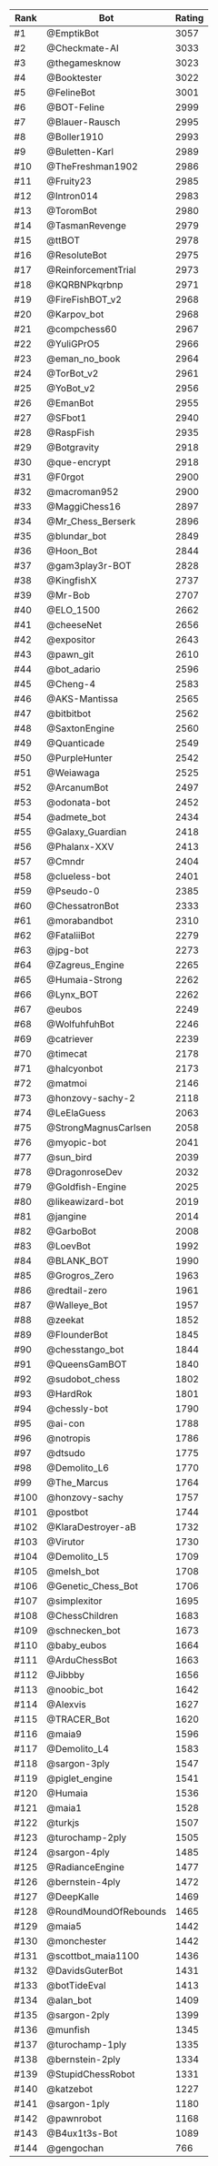 Rank|Bot|Rating
---|---|---
#1|@EmptikBot|3057
#2|@Checkmate-AI|3033
#3|@thegamesknow|3023
#4|@Booktester|3022
#5|@FelineBot|3001
#6|@BOT-Feline|2999
#7|@Blauer-Rausch|2995
#8|@Boller1910|2993
#9|@Buletten-Karl|2989
#10|@TheFreshman1902|2986
#11|@Fruity23|2985
#12|@Intron014|2983
#13|@ToromBot|2980
#14|@TasmanRevenge|2979
#15|@ttBOT|2978
#16|@ResoluteBot|2975
#17|@ReinforcementTrial|2973
#18|@KQRBNPkqrbnp|2971
#19|@FireFishBOT_v2|2968
#20|@Karpov_bot|2968
#21|@compchess60|2967
#22|@YuliGPrO5|2966
#23|@eman_no_book|2964
#24|@TorBot_v2|2961
#25|@YoBot_v2|2956
#26|@EmanBot|2955
#27|@SFbot1|2940
#28|@RaspFish|2935
#29|@Botgravity|2918
#30|@que-encrypt|2918
#31|@F0rgot|2900
#32|@macroman952|2900
#33|@MaggiChess16|2897
#34|@Mr_Chess_Berserk|2896
#35|@blundar_bot|2849
#36|@Hoon_Bot|2844
#37|@gam3play3r-BOT|2828
#38|@KingfishX|2737
#39|@Mr-Bob|2707
#40|@ELO_1500|2662
#41|@cheeseNet|2656
#42|@expositor|2643
#43|@pawn_git|2610
#44|@bot_adario|2596
#45|@Cheng-4|2583
#46|@AKS-Mantissa|2565
#47|@bitbitbot|2562
#48|@SaxtonEngine|2560
#49|@Quanticade|2549
#50|@PurpleHunter|2542
#51|@Weiawaga|2525
#52|@ArcanumBot|2497
#53|@odonata-bot|2452
#54|@admete_bot|2434
#55|@Galaxy_Guardian|2418
#56|@Phalanx-XXV|2413
#57|@Cmndr|2404
#58|@clueless-bot|2401
#59|@Pseudo-0|2385
#60|@ChessatronBot|2333
#61|@morabandbot|2310
#62|@FataliiBot|2279
#63|@jpg-bot|2273
#64|@Zagreus_Engine|2265
#65|@Humaia-Strong|2262
#66|@Lynx_BOT|2262
#67|@eubos|2249
#68|@WolfuhfuhBot|2246
#69|@catriever|2239
#70|@timecat|2178
#71|@halcyonbot|2173
#72|@matmoi|2146
#73|@honzovy-sachy-2|2118
#74|@LeElaGuess|2063
#75|@StrongMagnusCarlsen|2058
#76|@myopic-bot|2041
#77|@sun_bird|2039
#78|@DragonroseDev|2032
#79|@Goldfish-Engine|2025
#80|@likeawizard-bot|2019
#81|@jangine|2014
#82|@GarboBot|2008
#83|@LoevBot|1992
#84|@BLANK_BOT|1990
#85|@Grogros_Zero|1963
#86|@redtail-zero|1961
#87|@Walleye_Bot|1957
#88|@zeekat|1852
#89|@FlounderBot|1845
#90|@chesstango_bot|1844
#91|@QueensGamBOT|1840
#92|@sudobot_chess|1802
#93|@HardRok|1801
#94|@chessly-bot|1790
#95|@ai-con|1788
#96|@notropis|1786
#97|@dtsudo|1775
#98|@Demolito_L6|1770
#99|@The_Marcus|1764
#100|@honzovy-sachy|1757
#101|@postbot|1744
#102|@KlaraDestroyer-aB|1732
#103|@Virutor|1730
#104|@Demolito_L5|1709
#105|@melsh_bot|1708
#106|@Genetic_Chess_Bot|1706
#107|@simplexitor|1695
#108|@ChessChildren|1683
#109|@schnecken_bot|1673
#110|@baby_eubos|1664
#111|@ArduChessBot|1663
#112|@Jibbby|1656
#113|@noobic_bot|1642
#114|@Alexvis|1627
#115|@TRACER_Bot|1620
#116|@maia9|1596
#117|@Demolito_L4|1583
#118|@sargon-3ply|1547
#119|@piglet_engine|1541
#120|@Humaia|1536
#121|@maia1|1528
#122|@turkjs|1507
#123|@turochamp-2ply|1505
#124|@sargon-4ply|1485
#125|@RadianceEngine|1477
#126|@bernstein-4ply|1472
#127|@DeepKalle|1469
#128|@RoundMoundOfRebounds|1465
#129|@maia5|1442
#130|@monchester|1442
#131|@scottbot_maia1100|1436
#132|@DavidsGuterBot|1431
#133|@botTideEval|1413
#134|@alan_bot|1409
#135|@sargon-2ply|1399
#136|@munfish|1345
#137|@turochamp-1ply|1335
#138|@bernstein-2ply|1334
#139|@StupidChessRobot|1331
#140|@katzebot|1227
#141|@sargon-1ply|1180
#142|@pawnrobot|1168
#143|@B4ux1t3s-Bot|1089
#144|@gengochan|766
